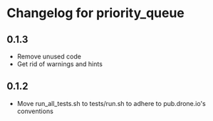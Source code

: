 # Changelog for priority_queue

## 0.1.3
- Remove unused code
- Get rid of warnings and hints

## 0.1.2

- Move run_all_tests.sh to tests/run.sh to adhere to pub.drone.io's 
  conventions
